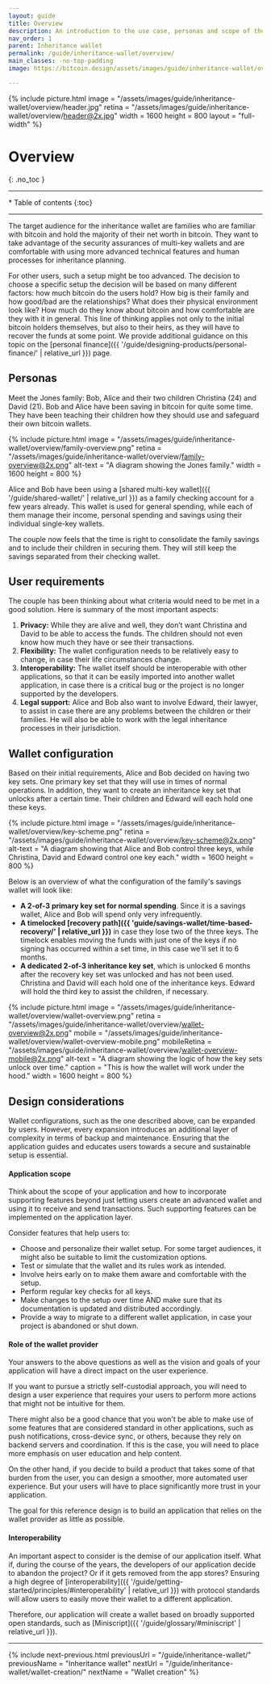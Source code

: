 ```yaml
---
layout: guide
title: Overview
description: An introduction to the use case, personas and scope of the inheritance wallet.
nav_order: 1
parent: Inheritance wallet
permalink: /guide/inheritance-wallet/overview/
main_classes: -no-top-padding
image: https://bitcoin.design/assets/images/guide/inheritance-wallet/overview/preview.jpg

---
```


<!--

Editor's notes

This page covers describes the use case and personas for this reference design.   

Illustration sources

https://www.figma.com/file/h5GP5v5dYfpXXfEUXf6nvC/Family-inheritance-wallet?type=design&node-id=5542%3A2119&mode=design&t=sBtcvrDzb8MPtWaK-1

-->

{% include picture.html
   image = "/assets/images/guide/inheritance-wallet/overview/header.jpg"
   retina = "/assets/images/guide/inheritance-wallet/overview/header@2x.jpg"
   width = 1600
   height = 800
   layout = "full-width"
%}

# Overview 
{: .no_toc }

---

<nav class="glossary-toc" markdown="1" aria-label="Table of contents">
 * Table of contents
{:toc}
</nav>

---

The target audience for the inheritance wallet are families who are familiar with bitcoin and hold the majority of their net worth in bitcoin. They want to take advantage of the security assurances of multi-key wallets and are comfortable with using more advanced technical features and human processes for inheritance planning.  

For other users, such a setup might be too advanced. The decision to choose a specific setup the decision will be based on many different factors: how much bitcoin do the users hold? How big is their family and how good/bad are the relationships? What does their physical environment look like? How much do they know about bitcoin and how comfortable are they with it in general. This line of thinking applies not only to the initial bitcoin holders themselves, but also to their heirs, as they will have to recover the funds at some point. We provide additional guidance on this topic on the [personal finance]({{ '/guide/designing-products/personal-finance/' | relative_url }}) page.

## Personas
Meet the Jones family: Bob, Alice and their two children Christina (24) and David (21). Bob and Alice have been saving in bitcoin for quite some time. They have been teaching their children how they should use and safeguard their own bitcoin wallets. 

{% include picture.html
   image = "/assets/images/guide/inheritance-wallet/overview/family-overview.png"
   retina = "/assets/images/guide/inheritance-wallet/overview/family-overview@2x.png"
   alt-text = "A diagram showing the Jones family."
   width = 1600
   height = 800
%}

Alice and Bob have been using a [shared multi-key wallet]({{ '/guide/shared-wallet/' | relative_url }}) as a family checking account for a few years already. This wallet is used for general spending, while each of them manage their income, personal spending and savings using their individual single-key wallets. 

The couple now feels that the time is right to consolidate the family savings and to include their children in securing them. They will still keep the savings separated from their checking wallet.

## User requirements
The couple has been thinking about what criteria would need to be met in a good solution. Here is summary of the most important aspects:

1. **Privacy:** While they are alive and well, they don’t want Christina and David to be able to access the funds. The children should not even know how much they have or see their transactions.
2. **Flexibility:** The wallet configuration needs to be relatively easy to change, in case their life circumstances change.
3. **Interoperability:** The wallet itself should be interoperable with other applications, so that it can be easily imported into another wallet application, in case there is a critical bug or the project is no longer supported by the developers.
4. **Legal support:** Alice and Bob also want to involve Edward, their lawyer, to assist in case there are any problems between the children or their families. He will also be able to work with the legal inheritance processes in their jurisdiction.

## Wallet configuration
Based on their initial requirements, Alice and Bob decided on having two key sets. One primary key set that they will use in times of normal operations. In addition, they want to create an inheritance key set that unlocks after a certain time. Their children and Edward will each hold one these keys.  

{% include picture.html
   image = "/assets/images/guide/inheritance-wallet/overview/key-scheme.png"
   retina = "/assets/images/guide/inheritance-wallet/overview/key-scheme@2x.png"
   alt-text = "A diagram showing that Alice and Bob control three keys, while Christina, David and Edward control one key each."
   width = 1600
   height = 800
%}

Below is an overview of what the configuration of the family's savings wallet will look like:

- **A 2-of-3 primary key set for normal spending**. Since it is a savings wallet, Alice and Bob will spend only very infrequently.
- **A timelocked [recovery path]({{ 'guide/savings-wallet/time-based-recovery/' | relative_url }})** in case they lose two of the three keys. The timelock enables moving the funds with just one of the keys if no signing has occurred within a set time, in this case we'll set it to 6 months.
- **A dedicated 2-of-3 inheritance key set**, which is unlocked 6 months after the recovery key set was unlocked and has not been used. Christina and David will each hold one of the inheritance keys. Edward will hold the third key to assist the children, if necessary.

{% include picture.html
   image = "/assets/images/guide/inheritance-wallet/overview/wallet-overview.png"
   retina = "/assets/images/guide/inheritance-wallet/overview/wallet-overview@2x.png"
   mobile = "/assets/images/guide/inheritance-wallet/overview/wallet-overview-mobile.png"
   mobileRetina = "/assets/images/guide/inheritance-wallet/overview/wallet-overview-mobile@2x.png"
   alt-text = "A diagram showing the logic of how the key sets unlock over time."
   caption = "This is how the wallet will work under the hood."
   width = 1600
   height = 800
%}

## Design considerations

Wallet configurations, such as the one described above, can be expanded by users. However, every expansion introduces an additional layer of complexity in terms of backup and maintenance. Ensuring that the application guides and educates users towards a secure and sustainable setup is essential.

#### Application scope

Think about the scope of your application and how to incorporate supporting features beyond just letting users create an advanced wallet and using it to receive and send transactions. Such supporting features can be implemented on the application layer.

Consider features that help users to:

- Choose and personalize their wallet setup. For some target audiences, it might also be suitable to limit the customization options. 
- Test or simulate that the wallet and its rules work as intended.
- Involve heirs early on to make them aware and comfortable with the setup.
- Perform regular key checks for all keys. 
- Make changes to the setup over time AND make sure that its documentation is updated and distributed accordingly.
- Provide a way to migrate to a different wallet application, in case your project is abandoned or shut down.

#### Role of the wallet provider
Your answers to the above questions as well as the vision and goals of your application will have a direct impact on the user experience. 

If you want to pursue a strictly self-custodial approach, you will need to design a user experience that requires your users to perform more actions that might not be intuitive for them. 

There might also be a good chance that you won't be able to make use of some features that are considered standard in other applications, such as push notifications, cross-device sync, or others, because they rely on backend servers and coordination. If this is the case, you will need to place more emphasis on user education and help content. 

On the other hand, if you decide to build a product that takes some of that burden from the user, you can design a smoother, more automated user experience. But your users will have to place significantly more trust in your application.

The goal for this reference design is to build an application that relies on the wallet provider as little as possible. 

#### Interoperability

An important aspect to consider is the demise of our application itself. What if, during the course of the years, the developers of our application decide to abandon the project? Or if it gets removed from the app stores? Ensuring a high degree of [interoperability]({{ '/guide/getting-started/principles/#interoperability' | relative_url }}) with protocol standards will allow users to easily move their wallet to a different application.

Therefore, our application will create a wallet based on broadly supported open standards, such as [Miniscript]({{ '/guide/glossary/#miniscript' | relative_url }}). 


---

{% include next-previous.html
   previousUrl = "/guide/inheritance-wallet/"
   previousName = "Inheritance wallet"
   nextUrl = "/guide/inheritance-wallet/wallet-creation/"
   nextName = "Wallet creation"
%}
